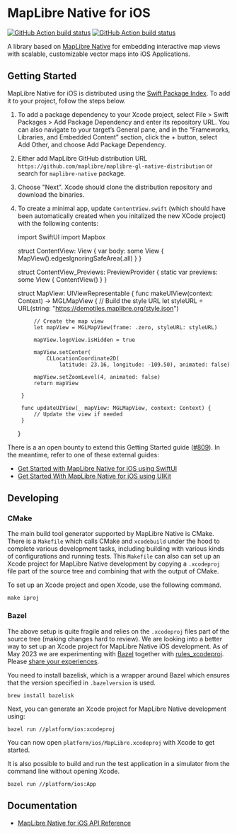 # MapLibre Native for iOS

[![GitHub Action build status](https://github.com/maplibre/maplibre-native/workflows/ios-ci/badge.svg)](https://github.com/maplibre/maplibre-native/actions/workflows/ios-ci.yml) [![GitHub Action build status](https://github.com/maplibre/maplibre-native/workflows/ios-release/badge.svg)](https://github.com/maplibre/maplibre-native/actions/workflows/ios-release.yml)

A library based on [MapLibre Native](https://github.com/maplibre/maplibre-native) for embedding interactive map views with scalable, customizable vector maps into iOS Applications.

## Getting Started

MapLibre Native for iOS is distributed using the [Swift Package Index](https://swiftpackageindex.com/maplibre/maplibre-gl-native-distribution). To add it to your project, follow the steps below.

1. To add a package dependency to your Xcode project, select File > Swift Packages > Add Package Dependency and enter its repository URL. You can also navigate to your target’s General pane, and in the “Frameworks, Libraries, and Embedded Content” section, click the + button, select Add Other, and choose Add Package Dependency.

2. Either add MapLibre GitHub distribution URL `https://github.com/maplibre/maplibre-gl-native-distribution` or search for `maplibre-native` package.

3. Choose "Next". Xcode should clone the distribution repository and download the binaries.

4. To create a minimal app, update `ContentView.swift` (which should have been automatically created when you initalized the new XCode project) with the following contents:

    import SwiftUI
    import Mapbox

    struct ContentView: View {
        var body: some View {
            MapView().edgesIgnoringSafeArea(.all)
        }
    }

    struct ContentView_Previews: PreviewProvider {
        static var previews: some View {
            ContentView()
        }
    }

    struct MapView: UIViewRepresentable {
        func makeUIView(context: Context) -> MGLMapView {
            // Build the style URL
            let styleURL = URL(string: "https://demotiles.maplibre.org/style.json")
            
            // Create the map view
            let mapView = MGLMapView(frame: .zero, styleURL: styleURL)
            
            mapView.logoView.isHidden = true
            
            mapView.setCenter(
                CLLocationCoordinate2D(
                    latitude: 23.16, longitude: -109.50), animated: false)
            
            mapView.setZoomLevel(4, animated: false)
            return mapView
            
        }
        
        func updateUIView(_ mapView: MGLMapView, context: Context) {
            // Update the view if needed
        }
    }



There is a an open bounty to extend this Getting Started guide ([#809](https://github.com/maplibre/maplibre-native/issues/809)). In the meantime, refer to one of these external guides:

- [Get Started with MapLibre Native for iOS using SwiftUI](https://docs.maptiler.com/maplibre-gl-native-ios/ios-swiftui-basic-get-started/)
- [Get Started With MapLibre Native for iOS using UIKit](https://docs.maptiler.com/maplibre-gl-native-ios/ios-uikit-basic-get-started/)

## Developing

### CMake

The main build tool generator supported by MapLibre Native is CMake. There is a `Makefile` which calls CMake and `xcodebuild` under the hood to complete various development tasks, including building with various kinds of configurations and running tests. This `Makefile` can also can set up an Xcode project for MapLibre Native development by copying a `.xcodeproj` file part of the source tree and combining that with the output of CMake.

To set up an Xcode project and open Xcode, use the following command.

```
make iproj
```

### Bazel

The above setup is quite fragile and relies on the `.xcodeproj` files part of the source tree (making changes hard to review). We are looking into a better way to set up an Xcode project for MapLibre Native iOS development. As of May 2023 we are experimenting with [Bazel](https://bazel.build/) together with [rules_xcodeproj](https://github.com/MobileNativeFoundation/rules_xcodeproj). Please [share your experiences](https://github.com/maplibre/maplibre-native/discussions/1145).

You need to install bazelisk, which is a wrapper around Bazel which ensures that the version specified in `.bazelversion` is used.

```
brew install bazelisk
```

Next, you can generate an Xcode project for MapLibre Native development using:

```
bazel run //platform/ios:xcodeproj
```

You can now open `platform/ios/MapLibre.xcodeproj` with Xcode to get started.

It is also possible to build and run the test application in a simulator from the command line without opening Xcode.

```
bazel run //platform/ios:App
```

## Documentation

- [MapLibre Native for iOS API Reference](https://maplibre.org/maplibre-native/ios/api/)
